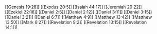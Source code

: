 [[Genesis 19:28]]
[[Exodus 20:5]]
[[Isaiah 44:17]]
[[Jeremiah 29:22]]
[[Ezekiel 22:18]]
[[Daniel 2:5]]
[[Daniel 2:12]]
[[Daniel 3:11]]
[[Daniel 3:15]]
[[Daniel 3:21]]
[[Daniel 6:7]]
[[Matthew 4:9]]
[[Matthew 13:42]]
[[Matthew 13:50]]
[[Mark 6:27]]
[[Revelation 9:2]]
[[Revelation 13:15]]
[[Revelation 14:11]]
